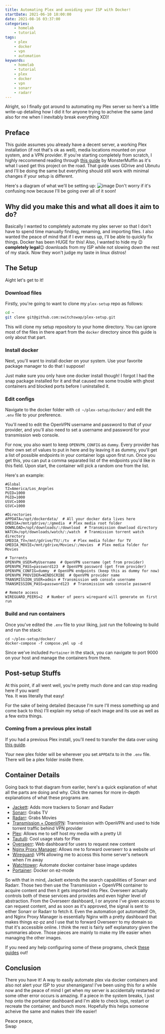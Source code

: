 ```yaml
---
title: Automating Plex and avoiding your ISP with Docker!
startDate: 2021-06-10 18:00:00
date: 2021-08-16 03:37:00
categories:
    - homelab
    - tutorial
tags:
    - plex
    - docker
    - vpn
    - automation
keywords:
    - homelab
    - tutorial
    - plex
    - docker
    - vpn
    - sonarr
    - radarr
---
```

Alright, so I finally got around to automating my Plex server so here's a little write-up detailing how I did it for anyone trying to acheive the same (and also for me when I inevitably break everything XD)!

## Preface
This guide assumes you already have a decent server, a working Plex installation (if not that's ok as well), media locations mounted on your system, and a VPN provider. If you're starting completely from scratch, I highly reccommend reading through [this guide](https://blog.muffn.io/unlimited-plex-storage-via-google-drive-and-rclone/) by MonsterMuffin as it's what I used get this project on the road. That guide uses GDrive and Ubnutu and I'll be doing the same but everything should still work with minimal changes if your setup is different.

Here's a diagram of what we'll be setting up:
![image](/images/2021-06-10-plex-setup/plex_setup_flowchart.png)
Don't worry if it's confusing now because I'll be going over all of it soon!

## Why did you make this and what all does it aim to do?
Basically I wanted to completely automate my plex server so that I don't have to spend time manually finding, renaming, and importing files. I also wanted the peace of mind that if I ever mess up, I'll be able to quickly fix things. Docker has been HUGE for this!
Also, I wanted to hide my 😉**completely legal**😉 downloads from my ISP while not slowing down the rest of my stack. Now they won't judge my taste in linux distros!

## The Setup
Aight let's get to it!
### Download files
Firstly, you're going to want to clone my `plex-setup` repo as follows:
```bash
cd ~
git clone git@github.com:switchswap/plex-setup.git
```
This will clone my setup repository to your home directory.
You can ignore most of the files in there apart from the `docker` directory since this guide is only about that part.

### Install docker
Next, you'll want to install docker on your system. Use your favorite package manager to do that I suppose! 

Just make sure you only have one docker install though! I forgot I had the snap package installed for it and that caused me some trouble with ghost containers and blocked ports before I uninstalled it.

### Edit configs
Navigate to the docker folder with `cd ~/plex-setup/docker/` and edit the `.env` file to your preference.

You'll need to edit the OpenVPN username and password to that of your provider, and you'll also need to set a username and password for your transmission web console.

For now, you also want to keep `OPENVPN_CONFIG` as `dummy`. Every provider has their own set of values to put in here and by leaving it as dummy, you'll get a list of possible endpoints in your container logs upon first run. Once you get this, you can put a comma separated list of the endpoints you'd like in this field. Upon start, the container will pick a random one from the list.


Here's an example:
```env
#Global
TZ=America/Los_Angeles
PUID=1000
PGID=1000
USVC=1000
GSVC=1000

#Directories
APPDATA=/opt/dockerdata/  # All your docker data lives here
GMEDIA=/mnt/gdrive/:/gmedia  # Plex media root folder
DOWNLOAD=/opt/downloads/:/download  # Transmission download directory
WATCH=/opt/downloads/watch/:/watch  # Tranmission torrent watch directory
GMEDIA_TV=/mnt/gdrive/TV/:/tv  # Plex media folder for TV
GMEDIA_MOVIE=/mnt/gdrive/Movies/:/movies  # Plex media folder for Movies

# Torrents
OPENVPN_USER=MyUsername  # OpenVPN username (get from provider)
OPENVPN_PASS=password123  # OpenVPN password (get from provider)
OPENVPN_CONFIG=dummy  # OpenVPN endpoints (keep this as dummy for now)
OPENVPN_PROVIDER=WINDSCRIBE  # OpenVPN provider name
TRANSMISSION_USER=admin # Transmission web console username
TRANSMISSION_PASS=password123  # Transmission web console password

# Remote access
WIREGUARD_PEERS=2  # Number of peers wireguard will generate on first run
```


### Build and run containers
Once you've edited the `.env` file to your liking, just run the following to build and run the stack:
```
cd ~/plex-setup/docker/
docker-compose -f compose.yml up -d
```

Since we've included `Portainer` in the stack, you can navigate to port 9000 on your host and manage the containers from there.

## Post-setup Stuffs
At this point, if all went well, you're pretty much done and can stop reading here if you want!  
Yea. It was literally that easy!

For the sake of being detailed (because I'm sure I'll mess something up and come back to this) I'll explain my setup of each image and its use as well as a few extra things.

### Coming from a previous plex install
If you had a previous Plex install, you'll need to transfer the data over using [this guide](https://support.plex.tv/articles/201370363-move-an-install-to-another-system/).

Your new plex folder will be wherever you set `APPDATA` to in the `.env` file. There will be a plex folder inside there.

## Container Details
Going back to that diagram from eariler, here's a quick explanation of what all the parts are doing and why. Click the names for more in-depth explanations of what these programs are.

- [Jackett](https://github.com/Jackett/Jackett): Adds more trackers to Sonarr and Radarr
- [Sonarr](https://github.com/Sonarr/Sonarr): Grabs TV
- [Radarr](https://github.com/Radarr/Radarr): Grabs Movies
- [Transmission + OpenVPN](https://github.com/haugene/docker-transmission-openvpn): Transmission with OpenVPN and used to hide torrent traffic behind VPN provider
- [Plex](https://www.plex.tv/): Allows me to self host my media with a pretty UI
- [Tautulli](https://github.com/Tautulli/Tautulli): Cool usage stats for Plex
- [Overseerr](https://github.com/sct/overseerr): Web dashboard for users to request new content
- [Nginx Proxy Manager](https://github.com/jc21/nginx-proxy-manager): Allows me to forward overseerr to a website url
- [Wireguard](https://www.wireguard.com): VPN allowing me to access this home server's network when I'm away
- [Watchtower](https://github.com/containrrr/watchtower): Automate docker container base image updates
- [Portainer](https://github.com/portainer/portainer): Docker on ez-mode

So with that in mind, Jackett extends the search capabilities of Sonarr and Radarr. Those two then use the Transmission + OpenVPN container to acquire content and then it gets imported into Plex. Overseerr actually controls both of these services and provides and even higher level of abstraction. From the Overseerr dashboard, I or anyone I've given access to can request content, and as soon as it's approved, the signal is sent to either Sonarr or Radarr to fetch it. Even the automation got automated! Oh, and Nginx Proxy Manager is essentially Nginx with a pretty dashboard that makes things ez-pz and I use that to forward Overseerr to my domain so that it's accessible online. I think the rest is fairly self explanatory given the summaries above. Those pieces are mainly to make my life easier when managing the other images.

If you need any help configuring some of these programs, check [these guides](https://github.com/TRaSH-/Guides) out!

## Conclusion
There you have it! A way to easily automate plex via docker containers and also not alert your ISP to your shenanigans!
I've been using this for a while now and the peace of mind I get when my server is accidentally restarted or some other error occurs is amazing. If a piece in the system breaks, I just hop onto the portainer dashboard and I'm able to check logs, restart or recreate the container, and bunch more. Hopefully this helps someone acheive the same and makes their life easier!

Peace peace,  
Swap

